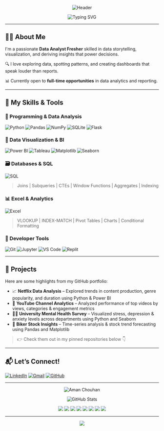 <!-- Profile Header with Banner -->
<p align="center">
  <img src="https://capsule-render.vercel.app/api?type=waving&color=0E4D92&height=250&section=header&text=Hi%20There!%20I'm%20Aman%20Chouhan%20👋&fontSize=40&fontColor=ffffff" alt="Header" />
</p>

<p align="center">
  <img src="https://readme-typing-svg.herokuapp.com?font=Fira+Code&weight=500&size=24&pause=1000&color=5C6BC0&center=true&vCenter=true&width=600&lines=Data+Analyst+%7C+Python+%7C+Power+BI+%7C+SQL" alt="Typing SVG" />
</p>

---

## 👨‍💻 About Me
I'm a passionate **Data Analyst Fresher** skilled in data storytelling, visualization, and deriving insights that power decisions.

🔍 I love exploring data, spotting patterns, and creating dashboards that speak louder than reports.

📊 Currently open to **full-time opportunities** in data analytics and reporting.

---

## 🚀 My Skills & Tools

### 🐍 Programming & Data Analysis
![Python](https://img.shields.io/badge/-Python-3776AB?style=flat-square&logo=python&logoColor=white)
![Pandas](https://img.shields.io/badge/-Pandas-150458?style=flat-square&logo=pandas)
![NumPy](https://img.shields.io/badge/-NumPy-013243?style=flat-square&logo=numpy)
![SQLite](https://img.shields.io/badge/-SQLite-003B57?style=flat-square&logo=sqlite)
![Flask](https://img.shields.io/badge/-Flask-000000?style=flat-square&logo=flask)

### 🧮 Data Visualization & BI
![Power BI](https://img.shields.io/badge/-Power%20BI-F2C811?style=flat-square&logo=powerbi&logoColor=black)
![Tableau](https://img.shields.io/badge/-Tableau-E97627?style=flat-square&logo=tableau)
![Matplotlib](https://img.shields.io/badge/-Matplotlib-11557C?style=flat-square)
![Seaborn](https://img.shields.io/badge/-Seaborn-22374D?style=flat-square)

### 🗃️ Databases & SQL
![SQL](https://img.shields.io/badge/-SQL-4479A1?style=flat-square&logo=postgresql&logoColor=white)
> Joins | Subqueries | CTEs | Window Functions | Aggregates | Indexing

### 📊 Excel & Analytics
![Excel](https://img.shields.io/badge/-Excel-217346?style=flat-square&logo=microsoft-excel&logoColor=white)

> VLOOKUP | INDEX-MATCH | Pivot Tables | Charts | Conditional Formatting

### 🧰 Developer Tools
![Git](https://img.shields.io/badge/-Git-F05032?style=flat-square&logo=git&logoColor=white)
![Jupyter](https://img.shields.io/badge/-Jupyter-F37726?style=flat-square&logo=jupyter&logoColor=white)
![VS Code](https://img.shields.io/badge/-VS%20Code-007ACC?style=flat-square&logo=visual-studio-code&logoColor=white)
![Replit](https://img.shields.io/badge/-Replit-667881?style=flat-square&logo=replit)

---

## 🧠 Projects

Here are some highlights from my GitHub portfolio:

- 📈 **Netflix Data Analysis** – Explored trends in content production, genre popularity, and duration using Python & Power BI
- 🎥 **YouTube Channel Analytics** – Analyzed performance of top videos by views, categories & engagement metrics
- 🧑‍🎓 **University Mental Health Survey** – Visualized stress, depression & anxiety levels across departments using Python and Seaborn
- 🚴 **Biker Stock Insights** – Time-series analysis & stock trend forecasting using Pandas and Matplotlib

> 👉 Check them out in my pinned repositories below 👇

---

## 📬 Let’s Connect!

[![LinkedIn](https://img.shields.io/badge/-LinkedIn-0077B5?style=flat-square&logo=linkedin&logoColor=white)](https://www.linkedin.com/in/amanchouhan27/)
[![Gmail](https://img.shields.io/badge/-Email-D14836?style=flat-square&logo=gmail&logoColor=white)](mailto:amanchouhan2708@gmail.com)
[![GitHub](https://img.shields.io/badge/-GitHub-181717?style=flat-square&logo=github)](https://github.com/Amanchouhan2708)

---

<p align="center">
  <img src="https://komarev.com/ghpvc/?username=Amanchouhan2708&label=Profile%20Views&color=0e75b6&style=flat" alt="Aman Chouhan" />
</p>

<p align="center">
  <img src="https://github-readme-stats.vercel.app/api?username=Amanchouhan2708&show_icons=true&theme=gruvbox" alt="GitHub Stats" />
</p>

<p align="center">
  <img src="https://img.shields.io/badge/Python-90%25-brightgreen?style=for-the-badge&logo=python&logoColor=white" />
  <img src="https://img.shields.io/badge/SQL-85%25-blue?style=for-the-badge&logo=postgresql&logoColor=white" />
  <img src="https://img.shields.io/badge/Pandas-80%25-yellow?style=for-the-badge&logo=pandas&logoColor=black" />
  <img src="https://img.shields.io/badge/Matplotlib-75%25-orange?style=for-the-badge&logo=plotly&logoColor=white" />
  <img src="https://img.shields.io/badge/Seaborn-78%25-purple?style=for-the-badge&logo=plotly&logoColor=white" />
  <img src="https://img.shields.io/badge/Excel-85%25-success?style=for-the-badge&logo=microsoft-excel&logoColor=white" />
  <img src="https://img.shields.io/badge/PowerBI-80%25-gold?style=for-the-badge&logo=powerbi&logoColor=black" />
  <img src="https://img.shields.io/badge/Tableau-70%25-Pinl?style=for-the-badge&logo=microsoft-excel&logoColor=white" />
</p>


---

<p align="center">
  <img src="https://capsule-render.vercel.app/api?type=waving&color=0E4D92&height=120&section=footer"/>
</p>

